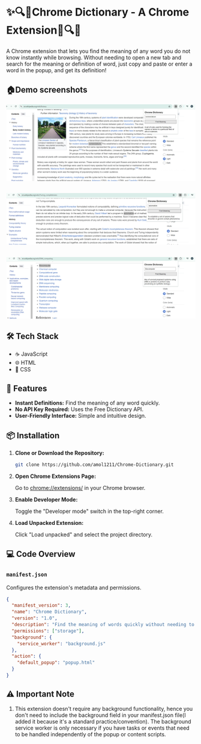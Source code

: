 # ✨🔍🧠Chrome Dictionary - A Chrome Extension🧠🔍✨

A Chrome extension that lets you find the meaning of any word you do not know instantly while browsing. Without needing to open a new tab and search for the meaning or definition of word, just copy and paste or enter a word in the popup, and get its definition!

## 🏠Demo screenshots

![Screenshot 1](./Images/ChromeDictionary_Screenshot.png)

##

![Screenshot 2](./Images/ChromeDictionary_Screenshot2.png)

##

![Screenshot 3](./Images/ChromeDictionary_Screenshot3.png)

## 🛠️ Tech Stack

- ☕ JavaScript
- 🌐 HTML
- 🎨 CSS

## 🚀 Features

- **Instant Definitions:** Find the meaning of any word quickly.
- **No API Key Required:** Uses the Free Dictionary API.
- **User-Friendly Interface:** Simple and intuitive design.

## 📦 Installation

1. **Clone or Download the Repository:**

   ```bash
   git clone https://github.com/amol1211/Chrome-Dictionary.git
   ```

2. **Open Chrome Extensions Page:**

   Go to [chrome://extensions/](chrome://extensions/) in your Chrome browser.

3. **Enable Developer Mode:**

   Toggle the "Developer mode" switch in the top-right corner.

4. **Load Unpacked Extension:**

   Click "Load unpacked" and select the project directory.

## 💻 Code Overview

### `manifest.json`

Configures the extension's metadata and permissions.

```json
{
  "manifest_version": 3,
  "name": "Chrome Dictionary",
  "version": "1.0",
  "description": "Find the meaning of words quickly without needing to switch or open a new tab and search for meaning/definition of word.",
  "permissions": ["storage"],
  "background": {
    "service_worker": "background.js"
  },
  "action": {
    "default_popup": "popup.html"
  }
}
```

## ⚠️ Important Note

1. This extension doesn't require any background functionality, hence you don't need to include the background field in your manifest.json file(I added it because it's a standard practice/convention). The background service worker is only necessary if you have tasks or events that need to be handled independently of the popup or content scripts.

